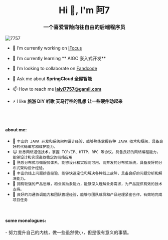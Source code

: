 <h1 align="center">Hi 👋, I'm 阿7</h1>
<h3 align="center">一个喜爱冒险向往自由的后端程序员</h3>

<p align="left"> <img src="https://komarev.com/ghpvc/?username=7757&label=Profile%20views&color=0e75b6&style=flat" alt="7757" /> </p>



- 🔭 I’m currently working on [IFocus](http://ifs.shanenergy.com:4009/)

- 🌱 I’m currently learning ** AIGC 嵌入式开发**

- 👯 I’m looking to collaborate on [Fandcode](https://fandcode.com/)

- 💬 Ask me about **SpringCloud 全屋智能**

- 📫 How to reach me **laiyi7757@gamil.com**

- ⚡ l like  **旅游 DIY 听歌 天马行空的乱想 让一些硬件动起来**


</br>
</br>
<h4 align="left">about me:</h3>

- 🫥  ```丰富的 JAVA 开发和系统架构设计经验，能够熟练掌握各种 JAVA 技术和框架，具备良好的代码编写和维护能力。 ```
- 😐  ```熟悉网络通信技术，掌握 TCP/IP、HTTP、RPC 等协议，具备良好的网络编程能力，能够设计和实现高效稳定的网络应用 ```
- 🫤  ```熟悉分布式与微服务体系，能够设计和实现高可用、高并发的分布式系统，具备良好的分布式架构设计经验。```
- 🥴  ```丰富的线上问题排查经验，能够快速定位和解决各种线上故障，具备良好的问题分析和解决能力。```
- 🤤  ```拥有较强的产品思维，和业务抽象能力，能够深入理解业务需求，为产品提供有效的技术支持。```
- 🤔  ```良好的沟通协调能力和团队管理经验，能够与团队成员和产品经理紧密合作，有效地完成项目任务 ```

</br>
<h4 align="left"> some monologues:</h3>
- 努力提升自己的内核，做一些虽然微小，但是很有意义的事情。
